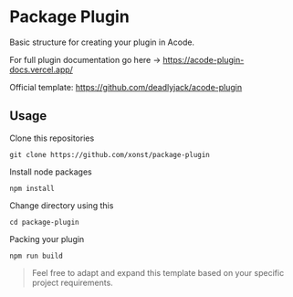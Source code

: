 # Package Plugin

Basic structure for creating your plugin in Acode.

For full plugin documentation go here ->
https://acode-plugin-docs.vercel.app/

Official template:
https://github.com/deadlyjack/acode-plugin

## Usage
Clone this repositories
```
git clone https://github.com/xonst/package-plugin
```
Install node packages
```
npm install
```
Change directory using this
```
cd package-plugin
```
Packing your plugin
```
npm run build
```
> Feel free to adapt and expand this template based on your specific project requirements.
